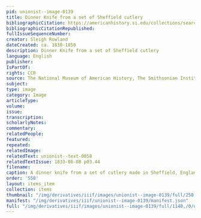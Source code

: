 ```yaml
---
pid: unionist--image-0139
title: Dinner Knife from a set of Sheffield cutlery
bibliographicCitation: https://americanhistory.si.edu/collections/search/object/nmah_323832
bibliographicCitationRepublished: 
fullIssueSequenceNumber: 
creator: Sleigh Rowland
dateCreated: ca. 1830-1850
description: Dinner Knife from a set of Sheffield cutlery
language: English
publisher: 
IsPartOf: 
rights: CC0
source: The National Museum of American History, The Smithsonian Institute
subject: 
type: image
category: Image
articleType: 
volume: 
issue: 
transcription: 
scholarlyNotes: 
commentary: 
relatedPeople: 
featured: 
repeated: 
relatedImage: 
relatedText: unionist--text-0058
relatedTextIssue: 1833-08-08 p03.44
filename: 
caption: A dinner knife from a set of cutlery made in Sheffield, England
order: '550'
layout: items_item
collection: items
thumbnail: "/img/derivatives/iiif/images/unionist--image-0139/full/250,/0/default.jpg"
manifest: "/img/derivatives/iiif/unionist--image-0139/manifest.json"
full: "/img/derivatives/iiif/images/unionist--image-0139/full/1140,/0/default.jpg"
---
```

